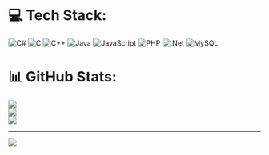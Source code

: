 
# 💻 Tech Stack:
![C#](https://img.shields.io/badge/c%23-%23239120.svg?style=flat-square&logo=c-sharp&logoColor=white) ![C](https://img.shields.io/badge/c-%2300599C.svg?style=flat-square&logo=c&logoColor=white) ![C++](https://img.shields.io/badge/c++-%2300599C.svg?style=flat-square&logo=c%2B%2B&logoColor=white) ![Java](https://img.shields.io/badge/java-%23ED8B00.svg?style=flat-square&logo=java&logoColor=white) ![JavaScript](https://img.shields.io/badge/javascript-%23323330.svg?style=flat-square&logo=javascript&logoColor=%23F7DF1E) ![PHP](https://img.shields.io/badge/php-%23777BB4.svg?style=flat-square&logo=php&logoColor=white) ![.Net](https://img.shields.io/badge/.NET-5C2D91?style=flat-square&logo=.net&logoColor=white) ![MySQL](https://img.shields.io/badge/mysql-%2300f.svg?style=flat-square&logo=mysql&logoColor=white)
# 📊 GitHub Stats:
![](https://github-readme-stats.vercel.app/api?username=yusupovbg&theme=algolia&hide_border=false&include_all_commits=true&count_private=true)<br/>
![](https://github-readme-streak-stats.herokuapp.com/?user=yusupovbg&theme=algolia&hide_border=false)<br/>
![](https://github-readme-stats.vercel.app/api/top-langs/?username=yusupovbg&theme=algolia&hide_border=false&include_all_commits=true&count_private=true&layout=compact)

---
[![](https://visitcount.itsvg.in/api?id=yusupovbg&icon=0&color=12)](https://visitcount.itsvg.in)

<!-- Proudly created with GPRM ( https://gprm.itsvg.in ) -->
